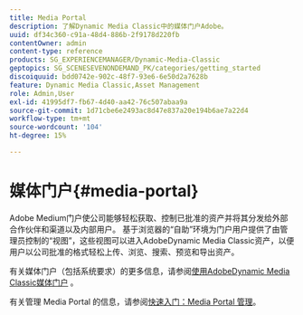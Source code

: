 ```yaml
---
title: Media Portal
description: 了解Dynamic Media Classic中的媒体门户Adobe。
uuid: df34c360-c91a-48d4-886b-2f9178d220fb
contentOwner: admin
content-type: reference
products: SG_EXPERIENCEMANAGER/Dynamic-Media-Classic
geptopics: SG_SCENESEVENONDEMAND_PK/categories/getting_started
discoiquuid: bdd0742e-902c-48f7-93e6-6e50d2a7628b
feature: Dynamic Media Classic,Asset Management
role: Admin,User
exl-id: 41995df7-fb67-4d40-aa42-76c507abaa9a
source-git-commit: 1d71cbe6e2493ac8d47e837a20e194b6ae7a22d4
workflow-type: tm+mt
source-wordcount: '104'
ht-degree: 15%

---
```


# 媒体门户{#media-portal}

Adobe Medium门户使公司能够轻松获取、控制已批准的资产并将其分发给外部合作伙伴和渠道以及内部用户。 基于浏览器的“自助”环境为门户用户提供了由管理员控制的“视图”，这些视图可以进入AdobeDynamic Media Classic资产，以便用户以公司批准的格式轻松上传、浏览、搜索、预览和导出资产。

有关媒体门户（包括系统要求）的更多信息，请参阅[使用AdobeDynamic Media Classic媒体门户](https://help.adobe.com/en_US/scene7/mediaportal/) <!-- (https://help.adobe.com/en_US/scene7/mediaportal/index.html) -->。

有关管理 Media Portal 的信息，请参阅[快速入门：Media Portal 管理](quick-start-media-portal-administration.md#quick_start_media_portal_administration)。
